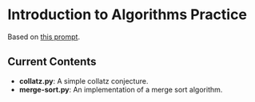 # Introduction to Algorithms Practice

Based on [this prompt](https://github.com/karan/Projects#classic-algorithms).

## Current Contents

* **collatz.py**: A simple collatz conjecture.
* **merge-sort.py**: An implementation of a merge sort algorithm.